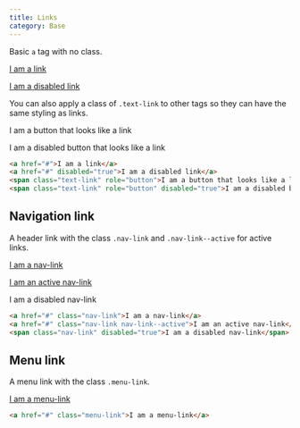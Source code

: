 ```yaml
---
title: Links
category: Base
---
```


Basic `a` tag with no class.

<a href="#">I am a link</a>

<a href="#" disabled="true">I am a disabled link</a>

You can also apply a class of `.text-link` to other tags so they can have the same styling as links.

<span class="text-link" role="button">I am a button that looks like a link</span>

<span class="text-link" role="button" disabled="true">I am a disabled button that looks like a link</span>

```html
<a href="#">I am a link</a>
<a href="#" disabled="true">I am a disabled link</a>
<span class="text-link" role="button">I am a button that looks like a link</span>
<span class="text-link" role="button" disabled="true">I am a disabled button that looks like a link</span>
```

## Navigation link

A header link with the class `.nav-link` and `.nav-link--active` for active links.

<a href="#" class="nav-link">I am a nav-link</a>

<a href="#" class="nav-link nav-link--active">I am an active nav-link</a>

<span class="nav-link" disabled="true">I am a disabled nav-link</span>

```html
<a href="#" class="nav-link">I am a nav-link</a>
<a href="#" class="nav-link nav-link--active">I am an active nav-link</a>
<span class="nav-link" disabled="true">I am a disabled nav-link</span>
```

## Menu link

A menu link with the class `.menu-link`.

<a href="#" class="menu-link">I am a menu-link</a>

```html
<a href="#" class="menu-link">I am a menu-link</a>
```
